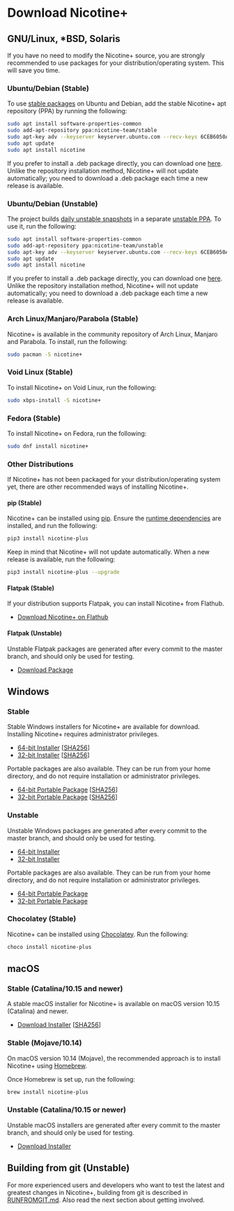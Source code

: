 # Download Nicotine+

## GNU/Linux, *BSD, Solaris

If you have no need to modify the Nicotine+ source, you are strongly recommended to use packages for your distribution/operating system. This will save you time.

### Ubuntu/Debian (Stable)

To use [stable packages](https://launchpad.net/~nicotine-team/+archive/ubuntu/stable) on Ubuntu and Debian, add the stable Nicotine+ apt repository (PPA) by running the following:

```sh
sudo apt install software-properties-common
sudo add-apt-repository ppa:nicotine-team/stable
sudo apt-key adv --keyserver keyserver.ubuntu.com --recv-keys 6CEB6050A30E5769
sudo apt update
sudo apt install nicotine
```

If you prefer to install a .deb package directly, you can download one [here](http://ppa.launchpad.net/nicotine-team/stable/ubuntu/pool/main/n/nicotine/). Unlike the repository installation method, Nicotine+ will not update automatically; you need to download a .deb package each time a new release is available.

### Ubuntu/Debian (Unstable)

The project builds [daily unstable snapshots](https://code.launchpad.net/~nicotine-team/+recipe/nicotine+-daily) in a separate [unstable PPA](https://code.launchpad.net/~nicotine-team/+archive/ubuntu/unstable). To use it, run the following:

```sh
sudo apt install software-properties-common
sudo add-apt-repository ppa:nicotine-team/unstable
sudo apt-key adv --keyserver keyserver.ubuntu.com --recv-keys 6CEB6050A30E5769
sudo apt update
sudo apt install nicotine
```

If you prefer to install a .deb package directly, you can download one [here](http://ppa.launchpad.net/nicotine-team/unstable/ubuntu/pool/main/n/nicotine/). Unlike the repository installation method, Nicotine+ will not update automatically; you need to download a .deb package each time a new release is available.

### Arch Linux/Manjaro/Parabola (Stable)

Nicotine+ is available in the community repository of Arch Linux, Manjaro and Parabola. To install, run the following:

```sh
sudo pacman -S nicotine+
```

### Void Linux (Stable)

To install Nicotine+ on Void Linux, run the following:

```sh
sudo xbps-install -S nicotine+
```

### Fedora (Stable)

To install Nicotine+ on Fedora, run the following:

```sh
sudo dnf install nicotine+
```

### Other Distributions

If Nicotine+ has not been packaged for your distribution/operating system yet, there are other recommended ways of installing Nicotine+.

#### pip (Stable)

Nicotine+ can be installed using [pip](https://pip.pypa.io/en/stable/). Ensure the [runtime dependencies](doc/DEPENDENCIES.md) are installed, and run the following:

```sh
pip3 install nicotine-plus
```

Keep in mind that Nicotine+ will not update automatically. When a new release is available, run the following:

```sh
pip3 install nicotine-plus --upgrade
```

#### Flatpak (Stable)

If your distribution supports Flatpak, you can install Nicotine+ from Flathub.

- [Download Nicotine+ on Flathub](https://flathub.org/apps/details/org.nicotine_plus.Nicotine)

#### Flatpak (Unstable)

Unstable Flatpak packages are generated after every commit to the master branch, and should only be used for testing.

- [Download Package](https://nightly.link/nicotine-plus/nicotine-plus/workflows/packaging/master/flatpak-package.zip)

## Windows

### Stable

Stable Windows installers for Nicotine+ are available for download. Installing Nicotine+ requires administrator privileges.

- [64-bit Installer](https://github.com/nicotine-plus/nicotine-plus/releases/latest/download/windows-x86_64-installer.zip)  [[SHA256](https://github.com/nicotine-plus/nicotine-plus/releases/latest/download/windows-x86_64-installer.zip.sha256)]
- [32-bit Installer](https://github.com/nicotine-plus/nicotine-plus/releases/latest/download/windows-i686-installer.zip)  [[SHA256](https://github.com/nicotine-plus/nicotine-plus/releases/latest/download/windows-i686-installer.zip.sha256)]

Portable packages are also available. They can be run from your home directory, and do not require installation or administrator privileges.

- [64-bit Portable Package](https://github.com/nicotine-plus/nicotine-plus/releases/latest/download/windows-x86_64-package.zip)  [[SHA256](https://github.com/nicotine-plus/nicotine-plus/releases/latest/download/windows-x86_64-package.zip.sha256)]
- [32-bit Portable Package](https://github.com/nicotine-plus/nicotine-plus/releases/latest/download/windows-i686-package.zip)  [[SHA256](https://github.com/nicotine-plus/nicotine-plus/releases/latest/download/windows-i686-package.zip.sha256)]

### Unstable

Unstable Windows packages are generated after every commit to the master branch, and should only be used for testing.

- [64-bit Installer](https://nightly.link/nicotine-plus/nicotine-plus/workflows/packaging/master/windows-x86_64-installer.zip)
- [32-bit Installer](https://nightly.link/nicotine-plus/nicotine-plus/workflows/packaging/master/windows-i686-installer.zip)

Portable packages are also available. They can be run from your home directory, and do not require installation or administrator privileges.

- [64-bit Portable Package](https://nightly.link/nicotine-plus/nicotine-plus/workflows/packaging/master/windows-x86_64-package.zip)
- [32-bit Portable Package](https://nightly.link/nicotine-plus/nicotine-plus/workflows/packaging/master/windows-i686-package.zip)

### Chocolatey (Stable)

Nicotine+ can be installed using [Chocolatey](https://community.chocolatey.org/packages/nicotine-plus). Run the following:

```sh
choco install nicotine-plus
```

## macOS

### Stable (Catalina/10.15 and newer)

A stable macOS installer for Nicotine+ is available on macOS version 10.15 (Catalina) and newer.

- [Download Installer](https://github.com/nicotine-plus/nicotine-plus/releases/latest/download/macos-installer.zip)  [[SHA256](https://github.com/nicotine-plus/nicotine-plus/releases/latest/download/macos-installer.zip.sha256)]

### Stable (Mojave/10.14)

On macOS version 10.14 (Mojave), the recommended approach is to install Nicotine+ using [Homebrew](https://brew.sh).

Once Homebrew is set up, run the following:

```sh
brew install nicotine-plus
```

### Unstable (Catalina/10.15 or newer)

Unstable macOS installers are generated after every commit to the master branch, and should only be used for testing.

- [Download Installer](https://nightly.link/nicotine-plus/nicotine-plus/workflows/packaging/master/macos-installer.zip)

## Building from git (Unstable)

For more experienced users and developers who want to test the latest and greatest changes in Nicotine+, building from git is described in [RUNFROMGIT.md](doc/RUNFROMGIT.md). Also read the next section about getting involved.
